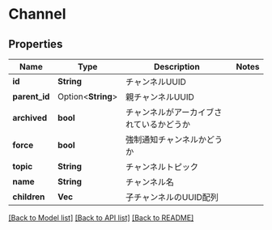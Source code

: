 # Channel

## Properties

Name | Type | Description | Notes
------------ | ------------- | ------------- | -------------
**id** | **String** | チャンネルUUID | 
**parent_id** | Option<**String**> | 親チャンネルUUID | 
**archived** | **bool** | チャンネルがアーカイブされているかどうか | 
**force** | **bool** | 強制通知チャンネルかどうか | 
**topic** | **String** | チャンネルトピック | 
**name** | **String** | チャンネル名 | 
**children** | **Vec<String>** | 子チャンネルのUUID配列 | 

[[Back to Model list]](../README.md#documentation-for-models) [[Back to API list]](../README.md#documentation-for-api-endpoints) [[Back to README]](../README.md)


